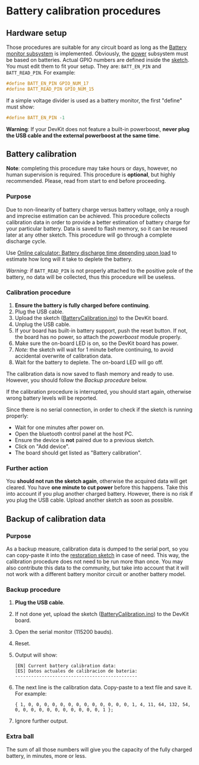 # Battery calibration procedures

## Hardware setup

Those procedures are suitable for any circuit board as long as the [Battery monitor subsystem](../../../../doc/hardware/subsystems/BatteryMonitor/BatteryMonitor_en.md) is implemented. Obviously, the [power](../../../../doc/hardware/subsystems/Power/Power_en.md) subsystem must be based on batteries.  Actual GPIO numbers are defined inside the [sketch](./BatteryCalibration.ino). You must edit them to fit your setup. They are: `BATT_EN_PIN` and `BATT_READ_PIN`. For example:

```c
#define BATT_EN_PIN GPIO_NUM_17
#define BATT_READ_PIN GPIO_NUM_15
```

If a simple voltage divider is used as a battery monitor, the first "define" must show:

```c
#define BATT_EN_PIN -1
```

**Warning**: If your DevKit does not feature a built-in powerboost, **never plug the USB cable and the external powerboost at the same time**.

## Battery calibration

**Note**: completing this procedure may take hours or days, however, no human supervision is required. This procedure is **optional**, but highly recommended.
Please, read from start to end before proceeding.

### Purpose

Due to non-linearity of battery charge versus battery voltage, only a rough and imprecise estimation can be achieved. This procedure collects calibration data in order to provide a better estimation of battery charge for your particular battery. Data is saved to flash memory, so it can be reused later at any other sketch. This procedure will go through a complete discharge cycle.

Use [Online calculator: Battery discharge time depending upon load](https://planetcalc.com/2283/) to estimate how long will it take to deplete the battery.

*Warning:* if `BATT_READ_PIN` is not properly attached to the positive pole of the battery, no data will be collected, thus this procedure will be useless.

### Calibration procedure

1. **Ensure the battery is fully charged before continuing**.
2. Plug the USB cable.
3. Upload the sketch ([BatteryCalibration.ino](./BatteryCalibration.ino)) to the DevKit board.
4. Unplug the USB cable.
5. If your board has built-in battery support, push the reset button. If not, the board has no power, so attach the *powerboost* module properly.
6. Make sure the on-board LED is on, so the DevKit board has power.
7. *Note:* the sketch will wait for 1 minute before continuing, to avoid accidental overwrite of calibration data.
8. Wait for the battery to deplete. The on-board LED will go off.

The calibration data is now saved to flash memory and ready to use. However, you should follow the *Backup procedure* below.

If the calibration procedure is interrupted, you should start again, otherwise wrong battery levels will be reported.

Since there is no serial connection, in order to check if the sketch is running properly:

- Wait for one minutes after power on.
- Open the bluetooth control panel at the host PC.
- Ensure the device is **not** paired due to a previous sketch.
- Click on "Add device".
- The board should get listed as "Battery calibration".

### Further action

You **should not run the sketch again**, otherwise the acquired data will get cleared.
You have **one minute to cut power** before this happens.
Take this into account if you plug another charged battery. However, there is no risk if you plug the USB cable.
Upload another sketch as soon as possible.

## Backup of calibration data

### Purpose

As a backup measure, calibration data is dumped to the serial port, so you can copy-paste it into the [restoration sketch](../../BatteryTools/RestoreBatteryCalibration/README.md) in case of need. This way, the calibration procedure does not need to be run more than once. You may also contribute this data to the community, but take into account that it will not work with a different battery monitor circuit or another battery model.

### Backup procedure

1. **Plug the USB cable**.
2. If not done yet, upload the sketch ([BatteryCalibration.ino](./BatteryCalibration.ino)) to the DevKit board.
3. Open the serial monitor (115200 bauds).
4. Reset.
5. Output will show:

    ```text
    [EN] Current battery calibration data:
    [ES] Datos actuales de calibracion de bateria:
    ----------------------------------------------
    ```

6. The next line is the calibration data. Copy-paste to a text file and save it. For example:

   ```text
   { 1, 0, 0, 0, 0, 0, 0, 0, 0, 0, 0, 0, 0, 0, 1, 4, 11, 64, 132, 54, 0, 0, 0, 0, 0, 0, 0, 0, 0, 0, 0, 1 };
   ```

7. Ignore further output.

### Extra ball

The sum of all those numbers will give you the capacity of the fully charged battery, in minutes, more or less.
